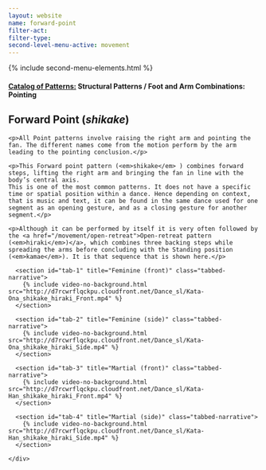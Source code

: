 ```yaml
---
layout: website
name: forward-point
filter-act:
filter-type:
second-level-menu-active: movement
---
```

{% include second-menu-elements.html %}

<main class="page-content">
  <div class="text-container">
    <h4><a href="/movement#catalog">Catalog of Patterns:</a> Structural Patterns / Foot and Arm Combinations: Pointing</h4>
    <h2>Forward Point (<em>shikake</em>)</h2>


    <p>All Point patterns involve raising the right arm and pointing the fan. The different names come from the motion perform by the arm leading to the pointing conclusion.</p>

    <p>This Forward point pattern (<em>shikake</em> ) combines forward steps, lifting the right arm and bringing the fan in line with the body’s central axis.
    This is one of the most common patterns. It does not have a specific time or spatial position within a dance. Hence depending on context, that is music and text, it can be found in the same dance used for one segment as an opening gesture, and as a closing gesture for another segment.</p>

    <p>Although it can be performed by itself it is very often followed by the <a href="/movement/open-retreat">Open-retreat pattern (<em>hiraki</em>)</a>, which combines three backing steps while spreading the arms before concluding with the Standing position (<em>kamae</em>). It is that sequence that is shown here.</p>



  </div>


<div class="tabs-container">
  <div class="tabs-container__links">
    <div class="wrapper">
      <div id="tabs"></div>
    </div>
  </div>
  <div class="tabs-container__content">
    <div class="wrapper">

      <section id="tab-1" title="Feminine (front)" class="tabbed-narrative">
        {% include video-no-background.html src="http://d7rcwrflqckpu.cloudfront.net/Dance_sl/Kata-Ona_shikake_hiraki_Front.mp4" %}
      </section>

      <section id="tab-2" title="Feminine (side)" class="tabbed-narrative">
        {% include video-no-background.html src="http://d7rcwrflqckpu.cloudfront.net/Dance_sl/Kata-Ona_shikake_hiraki_Side.mp4" %}
      </section>

      <section id="tab-3" title="Martial (front)" class="tabbed-narrative">
        {% include video-no-background.html src="http://d7rcwrflqckpu.cloudfront.net/Dance_sl/Kata-Han_shikake_hiraki_Front.mp4" %}
      </section>

      <section id="tab-4" title="Martial (side)" class="tabbed-narrative">
        {% include video-no-background.html src="http://d7rcwrflqckpu.cloudfront.net/Dance_sl/Kata-Han_shikake_hiraki_Side.mp4" %}
      </section>

    </div>
  </div>
</div>
</main>
